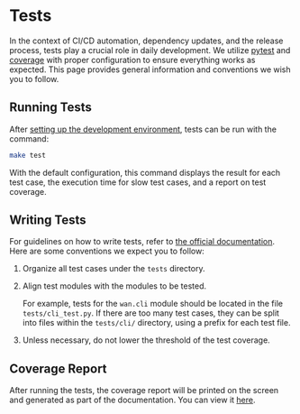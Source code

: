# Tests

In the context of CI/CD automation, dependency updates, and the release process, tests play a crucial role in daily development. We utilize [pytest](https://docs.pytest.org/) and [coverage](https://coverage.readthedocs.io) with proper configuration to ensure everything works as expected. This page provides general information and conventions we wish you to follow.

## Running Tests

After [setting up the development environment](/development/setup-dev-env.md), tests can be run with the command:

```bash
make test
```

With the default configuration, this command displays the result for each test case, the execution time for slow test cases, and a report on test coverage.

## Writing Tests

For guidelines on how to write tests, refer to [the official documentation](https://docs.pytest.org/how-to/assert.html). Here are some conventions we expect you to follow:

1. Organize all test cases under the `tests` directory.
2. Align test modules with the modules to be tested.

   For example, tests for the `wan.cli` module should be located in the file `tests/cli_test.py`. If there are too many test cases, they can be split into files within the `tests/cli/` directory, using a prefix for each test file.
3. Unless necessary, do not lower the threshold of the test coverage.

## Coverage Report

After running the tests, the coverage report will be printed on the screen and generated as part of the documentation. You can view it [here](/reports/coverage/index.md).
